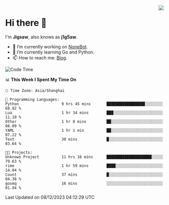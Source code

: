 <a href="#">
  <img align="right" src="https://github-readme-stats.vercel.app/api?username=j1g5awi&count_private=true&show_icons=true&title_color=80070B&text_color=B3B3B3&bg_color=212121&icon_color=80070B" />
</a>

# Hi there 👋

I'm **Jigsaw**, also knows as **j1g5aw**.

- 🔭 I’m currently working on [NoneBot](https://github.com/nonebot).
- 🌱 I’m currently learning Go and Python.
- 📫 How to reach me: [Blog](https://blog.maddestroyer.xyz/).

<!--START_SECTION:waka-->
![Code Time](http://img.shields.io/badge/Code%20Time-1%2C322%20hrs%2053%20mins-blue)

📊 **This Week I Spent My Time On** 

```text
🕑︎ Time Zone: Asia/Shanghai

💬 Programming Languages: 
Python                   9 hrs 45 mins       █████████████████░░░░░░░░   68.92 % 
Lua                      1 hr 34 mins        ███░░░░░░░░░░░░░░░░░░░░░░   11.10 % 
Other                    1 hr 8 mins         ██░░░░░░░░░░░░░░░░░░░░░░░   08.09 % 
YAML                     1 hr 1 min          ██░░░░░░░░░░░░░░░░░░░░░░░   07.22 % 
Text                     30 mins             █░░░░░░░░░░░░░░░░░░░░░░░░   03.64 % 

🐱‍💻 Projects: 
Unknown Project          11 hrs 16 mins      ████████████████████░░░░░   79.63 % 
rime                     1 hr 59 mins        ████░░░░░░░░░░░░░░░░░░░░░   14.04 % 
Count                    37 mins             █░░░░░░░░░░░░░░░░░░░░░░░░   04.38 % 
gosmq                    16 mins             ░░░░░░░░░░░░░░░░░░░░░░░░░   01.94 % 
```


 Last Updated on 08/12/2023 04:12:29 UTC
<!--END_SECTION:waka-->
